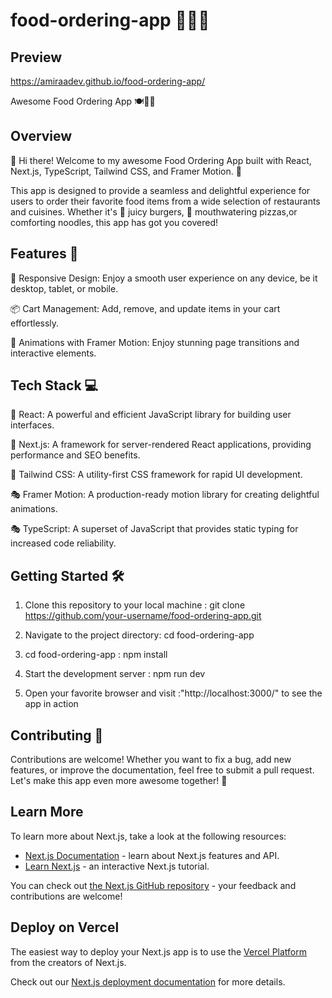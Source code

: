 # food-ordering-app 🍔🍕🍝

## Preview
 https://amiraadev.github.io/food-ordering-app/

Awesome Food Ordering App 🍽️🛒📱
## Overview
👋 Hi there! Welcome to my awesome Food Ordering App built with React, Next.js, TypeScript, Tailwind CSS, and Framer Motion. 🎉

This app is designed to provide a seamless and delightful experience for users to order their favorite food items from a wide selection of restaurants and cuisines. Whether it's 🍔 juicy burgers, 🍕 mouthwatering pizzas,or comforting noodles, this app has got you covered!

## Features 🚀
📱 Responsive Design: Enjoy a smooth user experience on any device, be it desktop, tablet, or mobile.

📦 Cart Management: Add, remove, and update items in your cart effortlessly.

🌟 Animations with Framer Motion: Enjoy stunning page transitions and interactive elements.

## Tech Stack 💻
🔧 React: A powerful and efficient JavaScript library for building user interfaces.

🚀 Next.js: A framework for server-rendered React applications, providing performance and SEO benefits.

🎨 Tailwind CSS: A utility-first CSS framework for rapid UI development.

🎭 Framer Motion: A production-ready motion library for creating delightful animations.

🎭 TypeScript: A superset of JavaScript that provides static typing for increased code reliability.

## Getting Started 🛠️

1. Clone this repository to your local machine : git clone https://github.com/your-username/food-ordering-app.git

2. Navigate to the project directory: cd food-ordering-app

3. cd food-ordering-app : npm install

4. Start the development server : npm run dev

5. Open your favorite browser and visit :"http://localhost:3000/" to see the app in action


## Contributing 🤝
Contributions are welcome! Whether you want to fix a bug, add new features, or improve the documentation, feel free to submit a pull request. Let's make this app even more awesome together! 🎉

## Learn More

To learn more about Next.js, take a look at the following resources:

- [Next.js Documentation](https://nextjs.org/docs) - learn about Next.js features and API.
- [Learn Next.js](https://nextjs.org/learn) - an interactive Next.js tutorial.

You can check out [the Next.js GitHub repository](https://github.com/vercel/next.js/) - your feedback and contributions are welcome!

## Deploy on Vercel

The easiest way to deploy your Next.js app is to use the [Vercel Platform](https://vercel.com/new?utm_medium=default-template&filter=next.js&utm_source=create-next-app&utm_campaign=create-next-app-readme) from the creators of Next.js.

Check out our [Next.js deployment documentation](https://nextjs.org/docs/deployment) for more details.
